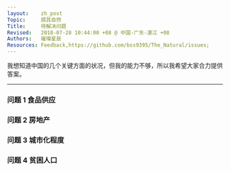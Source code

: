 ```yaml
---
layout:    zh_post
Topic:     顺其自然
Title:     待解决问题
Revised:   2018-07-28 10:44:00 +08 @ 中国-广东-湛江 +08
Authors:   璀璨星辰
Resources: Feedback,https://github.com/bss9395/The_Natural/issues;
---
```


我想知道中国的几个关键方面的状况，但我的能力不够，所以我希望大家合力提供答案。

--------------------------------------------------------------------------------

### 问题 1 食品供应

### 问题 2 房地产

### 问题 3 城市化程度

### 问题 4 贫困人口